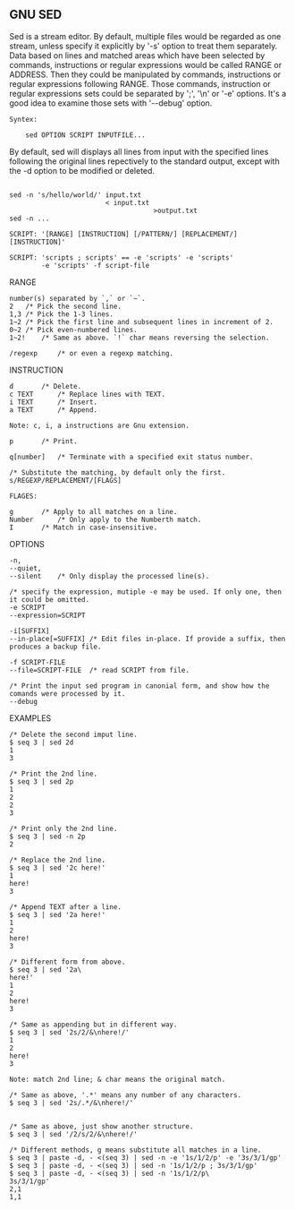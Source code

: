 ## GNU SED

Sed is a stream editor. By default, multiple files would be regarded as one stream, unless specify it explicitly by '-s' option to treat them separately. Data based on lines and matched areas which have been selected by commands, instructions or regular expressions would be called RANGE or ADDRESS. Then they could be manipulated by commands, instructions or regular expressions following RANGE. Those commands, instruction or regular expressions sets could be separated by ';', '\n' or '-e' options.  It's a good idea to examine those sets with '--debug' option.

```
Syntex:

    sed OPTION SCRIPT INPUTFILE...
```

By default, sed will displays all lines from input with the specified lines following the original lines repectively to the standard output, except with the -d option to be modified or deleted.

```
 
sed -n 's/hello/world/' input.txt
                        < input.txt
                                    >output.txt
sed -n ...                                   

SCRIPT: '[RANGE] [INSTRUCTION] [/PATTERN/] [REPLACEMENT/] [INSTRUCTION]'
	
SCRIPT: 'scripts ; scripts' == -e 'scripts' -e 'scripts'
        -e 'scripts' -f script-file
```

RANGE

```
number(s) separated by `,` or `~`.
2	/* Pick the second line.
1,3	/* Pick the 1-3 lines.
1~2	/* Pick the first line and subsequent lines in increment of 2.
0~2	/* Pick even-numbered lines.
1~2!	/* Same as above. `!` char means reversing the selection.

/regexp		/* or even a regexp matching.
```

INSTRUCTION

```
d		/* Delete.
c TEXT		/* Replace lines with TEXT. 
i TEXT		/* Insert.
a TEXT	 	/* Append.

Note: c, i, a instructions are Gnu extension.

p		/* Print.

q[number]	/* Terminate with a specified exit status number.

/* Substitute the matching, by default only the first.
s/REGEXP/REPLACEMENT/[FLAGS]

FLAGES:

g		/* Apply to all matches on a line.
Number		/* Only apply to the Numberth match.
I		/* Match in case-insensitive.
```

OPTIONS

```
-n,
--quiet,
--silent	/* Only display the processed line(s).

/* specify the expression, mutiple -e may be used. If only one, then it could be omitted.
-e SCRIPT
--expression=SCRIPT

-i[SUFFIX]
--in-place[=SUFFIX]	/* Edit files in-place. If provide a suffix, then produces a backup file.

-f SCRIPT-FILE
--file=SCRIPT-FILE	/* read SCRIPT from file.

/* Print the input sed program in canonial form, and show how the comands were processed by it.
--debug

``` 

EXAMPLES


```
/* Delete the second imput line.
$ seq 3 | sed 2d
1
3

/* Print the 2nd line.
$ seq 3 | sed 2p
1
2
2
3

/* Print only the 2nd line.
$ seq 3 | sed -n 2p
2

/* Replace the 2nd line.
$ seq 3 | sed '2c here!'
1
here!
3

/* Append TEXT after a line.
$ seq 3 | sed '2a here!'
1
2
here!
3

/* Different form from above.
$ seq 3 | sed '2a\
here!' 
1
2
here!
3

/* Same as appending but in different way.
$ seq 3 | sed '2s/2/&\nhere!/'
1
2
here!
3

Note: match 2nd line; & char means the original match.

/* Same as above, '.*' means any number of any characters.
$ seq 3 | sed '2s/.*/&\nhere!/'


/* Same as above, just show another structure.
$ seq 3 | sed '/2/s/2/&\nhere!/'

/* Different methods, g means substitute all matches in a line.
$ seq 3 | paste -d, - <(seq 3) | sed -n -e '1s/1/2/p' -e '3s/3/1/gp'
$ seq 3 | paste -d, - <(seq 3) | sed -n '1s/1/2/p ; 3s/3/1/gp'
$ seq 3 | paste -d, - <(seq 3) | sed -n '1s/1/2/p\
3s/3/1/gp'
2,1
1,1

```
